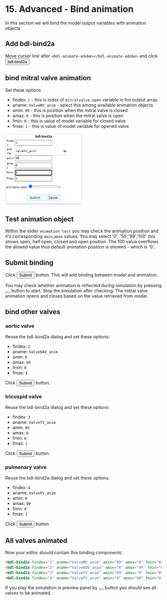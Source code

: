 # 15. Advanced - Bind animation

In this section we will bind the model output variables with animation objects

## Add bdl-bind2a

Move cursor line after <span class="w3-green">`<bdl-animate-adobe></bdl-animate-adobe>`</span> and click <button>bdl-bind2a</button>.

## bind mitral valve animation

Set these options
* findex: `1` - this is index of `mitralvalve.open` variable in fmi output array.
* aname: `ValveMV_anim` - select this among available animation objects
* amin: `99` - this is position when the mitral valve is closed
* amax: `0` - this is position when the mitral valve is open
* fmin: `0` - this is value of model variable for closed valve
* fmax: `1` - this is value of model variable for opened valve
 
![EditorBind2a](EditorBind2a1.png)

## Test animation object

Within the slider `animation test` you may check the animation position and it's corresponding `amin`,`amax` values. You may select '0', '50','99','100' this shows open, half open, closed and open position. The 100 value overflows the alowed value thus default animation position is showed - which is '0'.

## Submit binding

Click <button>Submit</button> button. This will add binding between model and animation. 

You may check whether animation is reflected during simulation by pressing <button><i class="fa fa-play"></i></button> button to start. Stop the simulation after checking. The mitral valve animation opens and closes based on the value retrieved from model.

## bind other valves

### aortic valve

Reuse the bdl-bind2a dialog and set these options:

* findex: `2`
* aname: `ValveOAV_anim`
* amin: `0`
* amax: `99`
* fmin: `0`
* fmax: `1`

Click <button>Submit</button> button.

### tricuspid valve

Reuse the bdl-bind2a dialog and set these options:

* findex: `3`
* aname: `ValveTV_anim`
* amin: `99`
* amax: `0`
* fmin: `0`
* fmax: `1`

Click <button>Submit</button> button.

### pulmonary valve

Reuse the bdl-bind2a dialog and set these options:

* findex: `4`
* aname: `ValvePV_anim`
* amin: `0`
* amax: `99`
* fmin: `0`
* fmax: `1`

Click <button>Submit</button> button.

## All valves animated

Now your editor should contain this binding components:
```markdown
<bdl-bind2a findex="1" aname="ValveMV_anim" amin="99" amax="0" fmin="0" fmax="1"></bdl-bind2a>
<bdl-bind2a findex="2" aname="ValveAOV_anim" amin="0" amax="99" fmin="0" fmax="1"></bdl-bind2a>
<bdl-bind2a findex="3" aname="ValveTV_anim" amin="99" amax="0" fmin="0" fmax="1"></bdl-bind2a>
<bdl-bind2a findex="4" aname="ValvePV_anim" amin="0" amax="99" fmin="0" fmax="1"></bdl-bind2a>
```

If you play the simulation in preview panel by <button><i class="fa fa-play"></i></button> button you should see all valves to be animated.





